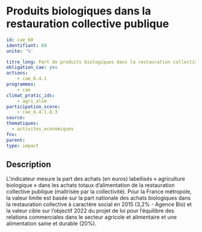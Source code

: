 # Produits biologiques dans la restauration collective publique
```yaml
id: cae_60
identifiant: 60
unite: '%'

titre_long: Part de produits biologiques dans la restauration collective publique par an
obligation_cae: yes
actions:
    - cae_6.4.1
programmes: 
    - cae
climat_pratic_ids:
    - agri_alim
participation_score:
    - cae_6.4.1.8.3
source: 
thematiques:
  - activites_economiques
fnv: 
parent: 
type: impact

```
## Description
L’indicateur mesure la part des achats (en euros) labellisés « agriculture biologique » dans les achats totaux d’alimentation de la restauration collective publique (maîtrisée par la collectivité).  Pour la France métropole, la valeur limite est basée sur la part nationale des achats biologiques dans la restauration collective à caractère social en 2015 (3,2% - Agence Bio) et la valeur cible sur l’objectif 2022 du projet de loi pour l’équilibre des relations commerciales dans le secteur agricole et alimentaire et une alimentation saine et durable (20%).



